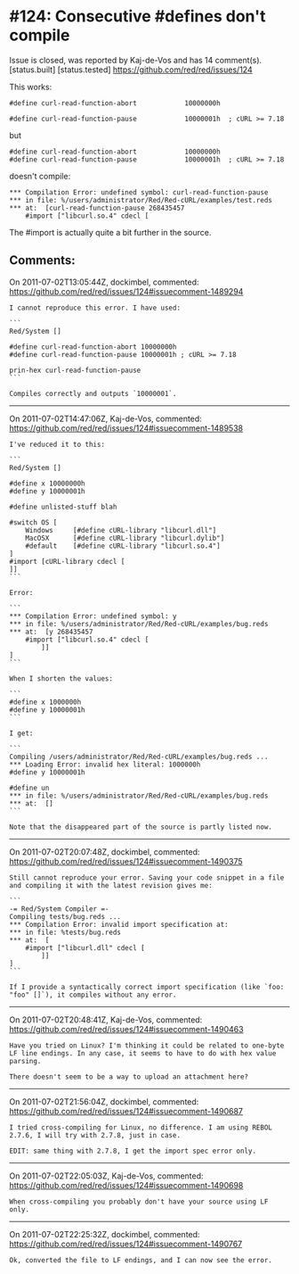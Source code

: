 
#124: Consecutive #defines don't compile
================================================================================
Issue is closed, was reported by Kaj-de-Vos and has 14 comment(s).
[status.built] [status.tested]
<https://github.com/red/red/issues/124>

This works:

```
#define curl-read-function-abort            10000000h

#define curl-read-function-pause            10000001h  ; cURL >= 7.18
```

but

```
#define curl-read-function-abort            10000000h
#define curl-read-function-pause            10000001h  ; cURL >= 7.18
```

doesn't compile:

```
*** Compilation Error: undefined symbol: curl-read-function-pause 
*** in file: %/users/administrator/Red/Red-cURL/examples/test.reds 
*** at:  [curl-read-function-pause 268435457 
    #import ["libcurl.so.4" cdecl [
```

The #import is actually quite a bit further in the source.



Comments:
--------------------------------------------------------------------------------

On 2011-07-02T13:05:44Z, dockimbel, commented:
<https://github.com/red/red/issues/124#issuecomment-1489294>

    I cannot reproduce this error. I have used:
    
    ```
    Red/System []
    
    #define curl-read-function-abort 10000000h
    #define curl-read-function-pause 10000001h ; cURL >= 7.18
    
    prin-hex curl-read-function-pause
    ```
    
    Compiles correctly and outputs `10000001`.

--------------------------------------------------------------------------------

On 2011-07-02T14:47:06Z, Kaj-de-Vos, commented:
<https://github.com/red/red/issues/124#issuecomment-1489538>

    I've reduced it to this:
    
    ```
    Red/System []
    
    #define x 10000000h
    #define y 10000001h
    
    #define unlisted-stuff blah
    
    #switch OS [
        Windows     [#define cURL-library "libcurl.dll"]
        MacOSX      [#define cURL-library "libcurl.dylib"]
        #default    [#define cURL-library "libcurl.so.4"]
    ]
    #import [cURL-library cdecl [
    ]]
    ```
    
    Error:
    
    ```
    *** Compilation Error: undefined symbol: y 
    *** in file: %/users/administrator/Red/Red-cURL/examples/bug.reds 
    *** at:  [y 268435457 
        #import ["libcurl.so.4" cdecl [
            ]]
    ]
    ```
    
    When I shorten the values:
    
    ```
    #define x 1000000h
    #define y 10000001h
    ```
    
    I get:
    
    ```
    Compiling /users/administrator/Red/Red-cURL/examples/bug.reds ...
    *** Loading Error: invalid hex literal: 1000000h
    #define y 10000001h
    
    #define un 
    *** in file: %/users/administrator/Red/Red-cURL/examples/bug.reds 
    *** at:  []
    ```
    
    Note that the disappeared part of the source is partly listed now.

--------------------------------------------------------------------------------

On 2011-07-02T20:07:48Z, dockimbel, commented:
<https://github.com/red/red/issues/124#issuecomment-1490375>

    Still cannot reproduce your error. Saving your code snippet in a file and compiling it with the latest revision gives me:
    
    ```
    -= Red/System Compiler =-
    Compiling tests/bug.reds ...
    *** Compilation Error: invalid import specification at:
    *** in file: %tests/bug.reds
    *** at:  [
        #import ["libcurl.dll" cdecl [
            ]]
    ]
    ```
    
    If I provide a syntactically correct import specification (like `foo: "foo" []`), it compiles without any error.

--------------------------------------------------------------------------------

On 2011-07-02T20:48:41Z, Kaj-de-Vos, commented:
<https://github.com/red/red/issues/124#issuecomment-1490463>

    Have you tried on Linux? I'm thinking it could be related to one-byte LF line endings. In any case, it seems to have to do with hex value parsing.
    
    There doesn't seem to be a way to upload an attachment here?

--------------------------------------------------------------------------------

On 2011-07-02T21:56:04Z, dockimbel, commented:
<https://github.com/red/red/issues/124#issuecomment-1490687>

    I tried cross-compiling for Linux, no difference. I am using REBOL 2.7.6, I will try with 2.7.8, just in case.
    
    EDIT: same thing with 2.7.8, I get the import spec error only.

--------------------------------------------------------------------------------

On 2011-07-02T22:05:03Z, Kaj-de-Vos, commented:
<https://github.com/red/red/issues/124#issuecomment-1490698>

    When cross-compiling you probably don't have your source using LF only.

--------------------------------------------------------------------------------

On 2011-07-02T22:25:32Z, dockimbel, commented:
<https://github.com/red/red/issues/124#issuecomment-1490767>

    Ok, converted the file to LF endings, and I can now see the error.

